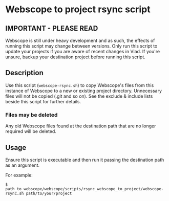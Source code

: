 # Webscope to project rsync script


## IMPORTANT - PLEASE READ

Webscope is still under heavy development and as such, the effects of running this script may change between versions. Only run this script to update your projects if you are aware of recent changes in Vlad. If you're unsure, backup your destination project before running this script.

## Description

Use this script (````webscope-rsync.sh````) to copy Webscope's files from this instance of Webscope to a new or existing project directory.
Unnecessary files will not be copied (.git and so on). See the exclude & include lists beside this script for further details.

### Files may be deleted
Any old Webscope files found at the destination path that are no longer required will be deleted.

## Usage

Ensure this script is executable and then run it passing the destination path as an argument.

For example:

```
$ path_to_webscope/webscope/scripts/rsync_webscope_to_project/webscope-rsync.sh path/to/your/project

```
